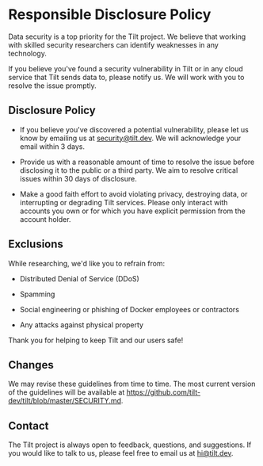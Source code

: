 # Responsible Disclosure Policy

Data security is a top priority for the Tilt project.  We believe that working
with skilled security researchers can identify weaknesses in any technology.

If you believe you've found a security vulnerability in Tilt or in any cloud
service that Tilt sends data to, please notify us. We will work with you to
resolve the issue promptly.

## Disclosure Policy

- If you believe you've discovered a potential vulnerability, please
  let us know by emailing us at security@tilt.dev. We will
  acknowledge your email within 3 days.

- Provide us with a reasonable amount of time to resolve the issue before
  disclosing it to the public or a third party. We aim to resolve critical
  issues within 30 days of disclosure.

- Make a good faith effort to avoid violating privacy, destroying
  data, or interrupting or degrading Tilt services. Please
  only interact with accounts you own or for which you have explicit
  permission from the account holder.

## Exclusions

While researching, we'd like you to refrain from:

- Distributed Denial of Service (DDoS)

- Spamming

- Social engineering or phishing of Docker employees or
  contractors

- Any attacks against physical property

Thank you for helping to keep Tilt and our users safe!

## Changes

We may revise these guidelines from time to time. The most current
version of the guidelines will be available at https://github.com/tilt-dev/tilt/blob/master/SECURITY.md.

## Contact

The Tilt project is always open to feedback, questions, and suggestions. If
you would like to talk to us, please feel free to email us at hi@tilt.dev.

